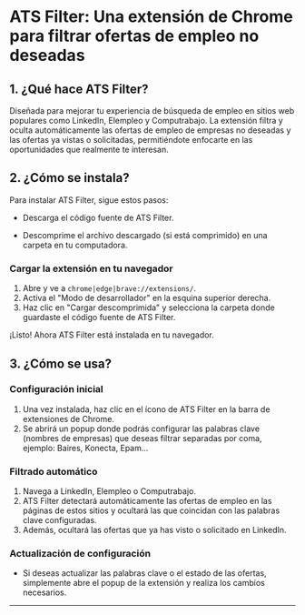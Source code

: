 # ATS Filter: Una extensión de Chrome para filtrar ofertas de empleo no deseadas

## 1. ¿Qué hace ATS Filter?

Diseñada para mejorar tu experiencia de búsqueda de empleo en sitios web populares como LinkedIn, Elempleo y Computrabajo. La extensión filtra y oculta automáticamente las ofertas de empleo de empresas no deseadas y las ofertas ya vistas o solicitadas, permitiéndote enfocarte en las oportunidades que realmente te interesan.

## 2. ¿Cómo se instala?

Para instalar ATS Filter, sigue estos pasos:

- Descarga el código fuente de ATS Filter.

- Descomprime el archivo descargado (si está comprimido) en una carpeta en tu computadora.

### Cargar la extensión en tu navegador

1. Abre y ve a `chrome|edge|brave://extensions/`.
2. Activa el "Modo de desarrollador" en la esquina superior derecha.
3. Haz clic en "Cargar descomprimida" y selecciona la carpeta donde guardaste el código fuente de ATS Filter.

¡Listo! Ahora ATS Filter está instalada en tu navegador.

## 3. ¿Cómo se usa?

### Configuración inicial

1. Una vez instalada, haz clic en el ícono de ATS Filter en la barra de extensiones de Chrome.
2. Se abrirá un popup donde podrás configurar las palabras clave (nombres de empresas) que deseas filtrar separadas por coma, ejemplo: Baires, Konecta, Epam...

### Filtrado automático

1. Navega a LinkedIn, Elempleo o Computrabajo.
2. ATS Filter detectará automáticamente las ofertas de empleo en las páginas de estos sitios y ocultará las que coincidan con las palabras clave configuradas.
3. Además, ocultará las ofertas que ya has visto o solicitado en LinkedIn.

### Actualización de configuración

- Si deseas actualizar las palabras clave o el estado de las ofertas, simplemente abre el popup de la extensión y realiza los cambios necesarios.

---
